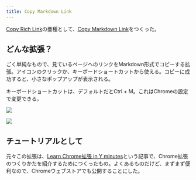 ```yaml
---
title: Copy Markdown Link
---
```

[Copy Rich Link](https://chrome.google.com/webstore/detail/copy-rich-link/hikiamlgpdcabppakpmemaofmkgknpea)の亜種として、[Copy Markdown Link](https://chrome.google.com/webstore/detail/copy-markdown-link/gkceaaphhbeanfciglgpffnncfpipjpa)をつくった。

どんな拡張？
------

ごく単純なもので、見ているページへのリンクをMarkdown形式でコピーする拡張。アイコンのクリックか、キーボードショートカットから使える。コピーに成功すると、小さなポップアップが表示される。

キーボードショートカットは、デフォルトだとCtrl + M。これはChromeの設定で変更できる。

![](https://lh4.googleusercontent.com/gTVo-yAfKBPoqDlgl9ml35yuxK0ghCIIGj02B1rZP4pqP8-_DAqghV6HGyWVBeGLMtBMJYE5TyZfAb4M0VUzxFQEEfALtK6CIwOSK4F4f2DW0iS7zGuh1wO6_-q4rSmUjkr7JeR8Ae6H7O3zvA)

![](https://lh4.googleusercontent.com/XrrM9YgMhN1R_Fgtb9Kc_LRoOvExEOl_FSQzQFTvSTvwRhkFbYrt3B6Zkuif8j64PpbZTKqgM9S4ATlImuWnyAVMrIB3F_NEfLPIJ-lc9zhWBOonbtaSScIBwbr0AfmbzDpHrp5tI2ky5c0unQ)

チュートリアルとして
----------

元々この拡張は、[Learn Chrome拡張 in Y minutes](https://r7kamura.com/articles/2022-05-18-learn-chrome-extention-in-y-minutes)という記事で、Chrome拡張のつくりかたを紹介するためにつくったもの。よくあるものだけど、まずまず便利なので、Chromeウェブストアでも公開することにした。
